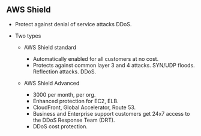 ## AWS Shield

- Protect against denial of service attacks DDoS.

- Two types

  - AWS Shield standard

    - Automatically enabled for all customers at no cost.
    - Protects against common layer 3 and 4 attacks. SYN/UDP floods. Reflection attacks. DDoS.

  - AWS Shield Advanced

    - 3000 per month, per org.
    - Enhanced protection for EC2, ELB.
    - CloudFront, Global Accelerator, Route 53.
    - Business and Enterprise support customers get 24x7 access to the DDoS Response Team (DRT).
    - DDoS cost protection.
